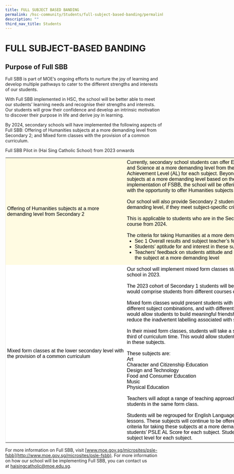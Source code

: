 ```yaml
---
title: FULL SUBJECT BASED BANDING
permalink: /hsc-community/Students/full-subject-based-banding/permalink/
description: ""
third_nav_title: Students
---
```

FULL SUBJECT-BASED BANDING
==========================

Purpose of Full SBB
-------------------

Full SBB is part of MOE’s ongoing efforts to nurture the joy of learning and develop multiple pathways to cater to the different strengths and interests of our students.  
  
With Full SBB implemented in HSC, the school will be better able to meet our students’ learning needs and recognise their strengths and interests. Our students will grow their confidence and develop an intrinsic motivation to discover their purpose in life and derive joy in learning.  
  
By 2024, secondary schools will have implemented the following aspects of Full SBB: Offering of Humanities subjects at a more demanding level from Secondary 2; and Mixed form classes with the provision of a common curriculum.  
  
Full SBB Pilot in (Hai Sing Catholic School) from 2023 onwards

<table class="iveo_table ive_eobj_center ives_tab_1" style="margin: auto; outline: 0px; padding: 0px; clear: both; border: 1px solid rgb(234, 234, 234); border-collapse: collapse; color: rgb(0, 0, 0); font-family: Montserrat, sans-serif; font-size: 16px; font-style: normal; font-variant-ligatures: normal; font-variant-caps: normal; font-weight: 400; letter-spacing: normal; orphans: 2; text-align: left; text-transform: none; white-space: normal; widows: 2; word-spacing: 0px; -webkit-text-stroke-width: 0px; background-color: rgb(255, 255, 255); text-decoration-thickness: initial; text-decoration-style: initial; text-decoration-color: initial; width: 1160px;"><tbody style="margin: 0px; outline: 0px; padding: 0px;"><tr style="margin: 0px; outline: 0px; padding: 0px;"><td style="margin: 0px; outline: 0px; padding: 5px; text-align: left; background: rgb(255, 251, 226); color: rgb(0, 0, 0); width: 380px;">Offering of Humanities subjects at a more demanding level from Secondary 2</td><td style="margin: 0px; outline: 0px; padding: 5px; text-align: left; background: rgb(255, 251, 226); color: rgb(0, 0, 0); width: 780px;">Currently, secondary school students can offer English Language, Mother Tongue Languages, Mathematics and Science at a more demanding level from the start of Secondary One based on students’ PSLE Achievement Level (AL) for each subject. Beyond the start of Secondary 1, students may also offer these subjects at a more demanding level based on their performance in secondary school. As part of the implementation of FSBB, the school will be offering students the following: Providing Secondary 2 students with the opportunity to offer Humanities subjects at a more demanding level<br style="margin: 0px; outline: 0px; padding: 0px;"><br style="margin: 0px; outline: 0px; padding: 0px;">Our school will also provide Secondary 2 students the opportunity to take Humanities subjects at a more demanding level, if they meet subject-specific criteria.<br style="margin: 0px; outline: 0px; padding: 0px;"><br style="margin: 0px; outline: 0px; padding: 0px;">This is applicable to students who are in the Secondary 2 Normal (Academic) and Normal (Technical) course from 2024.<br style="margin: 0px; outline: 0px; padding: 0px;"><br style="margin: 0px; outline: 0px; padding: 0px;">The criteria for taking Humanities at a more demanding level will be based on the following:&nbsp;<br style="margin: 0px; outline: 0px; padding: 0px;"><ul style="margin: 0px 0px 0.5em 25px; outline: 0px; padding: 0px;"><li style="margin: 0px; outline: 0px; padding: 0px;">Sec 1 Overall results and subject teacher’s feedback</li><li style="margin: 0px; outline: 0px; padding: 0px;">Students’ aptitude for and interest in these subjects at Secondary 1</li><li style="margin: 0px; outline: 0px; padding: 0px;">Teachers’ feedback on students attitude and disposition towards learning and their commitment to offer the subject at a more demanding level</li></ul></td></tr><tr style="margin: 0px; outline: 0px; padding: 0px;"><td style="margin: 0px; outline: 0px; padding: 5px; text-align: left; background: rgb(255, 255, 255); color: rgb(0, 0, 0); width: 60px;">Mixed form classes at the lower secondary level with the provision of a common curriculum</td><td style="margin: 0px; outline: 0px; padding: 5px; text-align: left; background: rgb(255, 255, 255); color: rgb(0, 0, 0); width: 60px;">Our school will implement mixed form classes starting from the Secondary 1 cohort of students entering our school in 2023.<br style="margin: 0px; outline: 0px; padding: 0px;"><br style="margin: 0px; outline: 0px; padding: 0px;">The 2023 cohort of Secondary 1 students will be grouped in mixed form classes where each form class would comprise students from different courses of study.<br style="margin: 0px; outline: 0px; padding: 0px;"><br style="margin: 0px; outline: 0px; padding: 0px;">Mixed form classes would present students with more opportunities to interact with other students taking different subject combinations, and with different strengths and interests. This common learning experience would allow students to build meaningful friendships, and appreciate different perspectives. It can also help reduce the inadvertent labelling associated with streaming.<br style="margin: 0px; outline: 0px; padding: 0px;"><br style="margin: 0px; outline: 0px; padding: 0px;">In their mixed form classes, students will take a set of subjects at a common level, amounting to about one-third of curriculum time. This would allow students in mixed form classes to spend curriculum time together in these subjects.<br style="margin: 0px; outline: 0px; padding: 0px;"><br style="margin: 0px; outline: 0px; padding: 0px;">These subjects are:<br style="margin: 0px; outline: 0px; padding: 0px;">Art<br style="margin: 0px; outline: 0px; padding: 0px;">Character and Citizenship Education<br style="margin: 0px; outline: 0px; padding: 0px;">Design and Technology<br style="margin: 0px; outline: 0px; padding: 0px;">Food and Consumer Education<br style="margin: 0px; outline: 0px; padding: 0px;">Music<br style="margin: 0px; outline: 0px; padding: 0px;">Physical Education<br style="margin: 0px; outline: 0px; padding: 0px;"><br style="margin: 0px; outline: 0px; padding: 0px;">Teachers will adopt a range of teaching approaches to meet the different learning needs and pace of their students in the same form class.<br style="margin: 0px; outline: 0px; padding: 0px;"><br style="margin: 0px; outline: 0px; padding: 0px;">Students will be regrouped for English Language, Mother Tongue Languages, Mathematics, and Science lessons. These subjects will continue to be offered at Express Level, N(A) Level, and N(T) Level. The criteria for taking these subjects at a more demanding level from the start of Secondary One is based on students’ PSLE AL Score for each subject. Students will be grouped in different classes based on their subject level for each subject.</td></tr></tbody></table>

For more information on Full SBB, visit [www.moe.gov.sg/microsites/psle-fsbb](http://www.moe.gov.sg/microsites/psle-fsbb). For more information on how our school will be implementing Full SBB, you can contact us at [haisingcatholic@moe.edu.sg](mailto:haisingcatholic@moe.edu.sg).